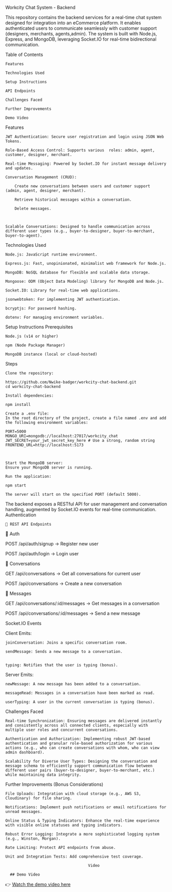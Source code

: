 Workcity Chat System - Backend

This repository contains the backend services for a real-time chat system designed for integration into an eCommerce platform. It enables authenticated users  to communicate seamlessly with customer support (designers, merchants, agents,admin). The system is built with Node.js, Express, and MongoDB, leveraging Socket.IO for real-time bidirectional communication.


Table of Contents

    Features

    Technologies Used

    Setup Instructions

    API Endpoints

    Challenges Faced

    Further Improvements

    Demo Video

    

Features

    JWT Authentication: Secure user registration and login using JSON Web Tokens.

    Role-Based Access Control: Supports various  roles: admin, agent, customer, designer, merchant.

    Real-time Messaging: Powered by Socket.IO for instant message delivery and updates.

    Conversation Management (CRUD):

        Create new conversations between users and customer support (admin, agent, designer, merchant).

        Retrieve historical messages within a conversation.

        Delete messages.

    

    Scalable Conversations: Designed to handle communication across different user types (e.g., buyer-to-designer, buyer-to-merchant, buyer-to-agent).

Technologies Used

    Node.js: JavaScript runtime environment.

    Express.js: Fast, unopinionated, minimalist web framework for Node.js.

    MongoDB: NoSQL database for flexible and scalable data storage.

    Mongoose: ODM (Object Data Modeling) library for MongoDB and Node.js.

    Socket.IO: Library for real-time web applications.

    jsonwebtoken: For implementing JWT authentication.

    bcryptjs: For password hashing.

    dotenv: For managing environment variables.

Setup Instructions
Prerequisites

    Node.js (v14 or higher)

    npm (Node Package Manager)

    MongoDB instance (local or cloud-hosted)

Steps

    Clone the repository:

    https://github.com/Nwike-badger/workcity-chat-backend.git
    cd workcity-chat-backend

    Install dependencies:

    npm install

    Create a .env file:
    In the root directory of the project, create a file named .env and add the following environment variables:

    PORT=5000
    MONGO_URI=mongodb://localhost:27017/workcity_chat
    JWT_SECRET=your_jwt_secret_key_here # Use a strong, random string
    FRONTEND_URL=http://localhost:5173

   

    Start the MongoDB server:
    Ensure your MongoDB server is running.

    Run the application:

    npm start

    The server will start on the specified PORT (default 5000).



The backend exposes a RESTful API for user management and conversation handling, augmented by Socket.IO events for real-time communication.
Authentication

    📡 REST API Endpoints

🔑 Auth

POST /api/auth/signup → Register new user

POST /api/auth/login → Login user

💬 Conversations

GET /api/conversations → Get all conversations for current user

POST /api/conversations → Create a new conversation

📩 Messages

GET /api/conversations/:id/messages → Get messages in a conversation

POST /api/conversations/:id/messages → Send a new message

Socket.IO Events

Client Emits:

    joinConversation: Joins a specific conversation room.

    sendMessage: Sends a new message to a conversation.


    typing: Notifies that the user is typing (bonus).

Server Emits:

    newMessage: A new message has been added to a conversation.

    messageRead: Messages in a conversation have been marked as read.

    userTyping: A user in the current conversation is typing (bonus).

    

Challenges Faced

    Real-time Synchronization: Ensuring messages are delivered instantly and consistently across all connected clients, especially with multiple user roles and concurrent conversations.

    Authentication and Authorization: Implementing robust JWT-based authentication and granular role-based authorization for various actions (e.g., who can create conversations with whom, who can view admin dashboard).

    Scalability for Diverse User Types: Designing the conversation and message schema to efficiently support communication flow between different user pairs (buyer-to-designer, buyer-to-merchant, etc.) while maintaining data integrity.

   

    

Further Improvements (Bonus Considerations)
    
    

    File Uploads: Integration with cloud storage (e.g., AWS S3, Cloudinary) for file sharing.

    Notifications: Implement push notifications or email notifications for unread messages.

    Online Status & Typing Indicators: Enhance the real-time experience with visible online statuses and typing indicators.

    Robust Error Logging: Integrate a more sophisticated logging system (e.g., Winston, Morgan).

    Rate Limiting: Protect API endpoints from abuse.

    Unit and Integration Tests: Add comprehensive test coverage.

                                        Video

      ## Demo Video

👉 [Watch the demo video here](https://www.loom.com/share/e5d9b76b29904052abe8765b3021f950?sid=4867e4be-f600-4dab-8679-6056740dd94e)
                                  
 

